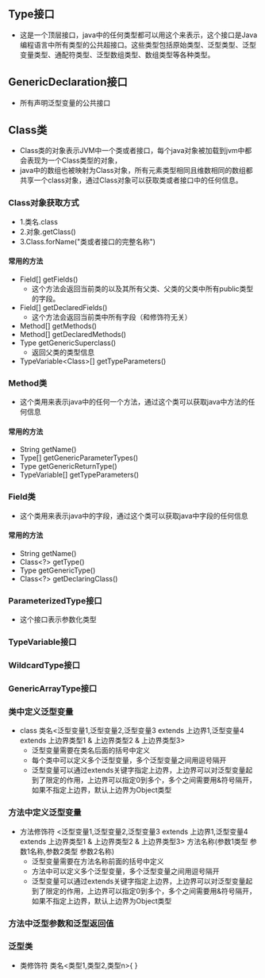 ## Type接口
+ 这是一个顶层接口，java中的任何类型都可以用这个来表示，这个接口是Java编程语言中所有类型的公共超接口。这些类型包括原始类型、泛型类型、泛型变量类型、通配符类型、泛型数组类型、数组类型等各种类型。

## GenericDeclaration接口
+ 所有声明泛型变量的公共接口

## Class类
+ Class类的对象表示JVM中一个类或者接口，每个java对象被加载到jvm中都会表现为一个Class类型的对象，
+ java中的数组也被映射为Class对象，所有元素类型相同且维数相同的数组都共享一个class对象，通过Class对象可以获取类或者接口中的任何信息。

### Class对象获取方式
+ 1.类名.class 
+ 2.对象.getClass()
+ 3.Class.forName("类或者接口的完整名称")

#### 常用的方法
+ Field[] getFields()
  + 这个方法会返回当前类的以及其所有父类、父类的父类中所有public类型的字段。
+ Field[] getDeclaredFields()
  + 这个方法会返回当前类中所有字段（和修饰符无关）
+ Method[] getMethods()
+ Method[] getDeclaredMethods()
+ Type getGenericSuperclass()
  + 返回父类的类型信息
+ TypeVariable<Class<T>>[] getTypeParameters()


### Method类
+ 这个类用来表示java中的任何一个方法，通过这个类可以获取java中方法的任何信息

#### 常用的方法
+ String getName()
+ Type[] getGenericParameterTypes()
+ Type getGenericReturnType()
+ TypeVariable<Method>[] getTypeParameters()

### Field类
+ 这个类用来表示java中的字段，通过这个类可以获取java中字段的任何信息
#### 常用的方法
+ String getName()
+ Class<?> getType()
+ Type getGenericType()
+ Class<?> getDeclaringClass()

### ParameterizedType接口
+ 这个接口表示参数化类型

### TypeVariable接口


### WildcardType接口


### GenericArrayType接口



### 类中定义泛型变量
+ class 类名<泛型变量1,泛型变量2,泛型变量3 extends 上边界1,泛型变量4 extends 上边界类型1 & 上边界类型2 & 上边界类型3>
  + 泛型变量需要在类名后面的括号中定义 
  + 每个类中可以定义多个泛型变量，多个泛型变量之间用逗号隔开 
  + 泛型变量可以通过extends关键字指定上边界，上边界可以对泛型变量起到了限定的作用，上边界可以指定0到多个，多个之间需要用&符号隔开，如果不指定上边界，默认上边界为Object类型

### 方法中定义泛型变量
+ 方法修饰符 <泛型变量1,泛型变量2,泛型变量3 extends 上边界1,泛型变量4 extends 上边界类型1 & 上边界类型2 & 上边界类型3> 方法名称(参数1类型 参数1名称,参数2类型 参数2名称)
  + 泛型变量需要在方法名称前面的括号中定义 
  + 方法中可以定义多个泛型变量，多个泛型变量之间用逗号隔开 
  + 泛型变量可以通过extends关键字指定上边界，上边界可以对泛型变量起到了限定的作用，上边界可以指定0到多个，多个之间需要用&符号隔开，如果不指定上边界，默认上边界为Object类型

### 方法中泛型参数和泛型返回值


### 泛型类
+ 类修饰符 类名<类型1,类型2,类型n>{ }

